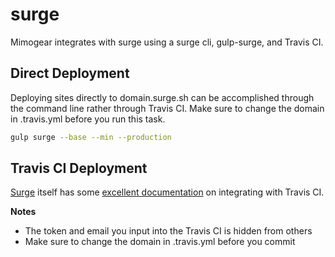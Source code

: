 # surge

Mimogear integrates with surge using a surge cli, gulp-surge, and Travis CI.

## Direct Deployment

Deploying sites directly to domain.surge.sh can be accomplished through the command line rather through Travis CI. Make sure to change the domain in .travis.yml before you run this task.

```sh
gulp surge --base --min --production
```

## Travis CI Deployment

[Surge](https://surge.sh/) itself has some [excellent documentation]((https://surge.sh/help/integrating-with-travis-ci)) on integrating with Travis CI.

**Notes**

* The token and email you input into the Travis CI is hidden from others
* Make sure to change the domain in .travis.yml before you commit
